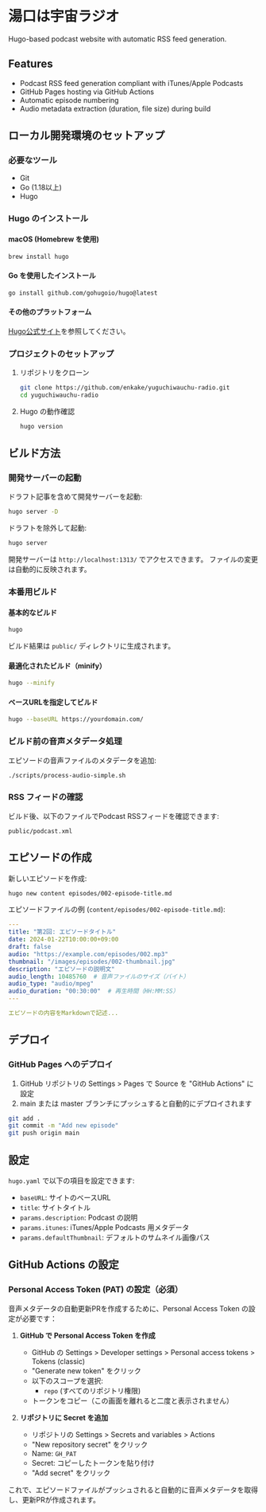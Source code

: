 # 湯口は宇宙ラジオ

Hugo-based podcast website with automatic RSS feed generation.

## Features

- Podcast RSS feed generation compliant with iTunes/Apple Podcasts
- GitHub Pages hosting via GitHub Actions
- Automatic episode numbering
- Audio metadata extraction (duration, file size) during build

## ローカル開発環境のセットアップ

### 必要なツール

- Git
- Go (1.18以上)
- Hugo

### Hugo のインストール

#### macOS (Homebrew を使用)
```bash
brew install hugo
```

#### Go を使用したインストール
```bash
go install github.com/gohugoio/hugo@latest
```

#### その他のプラットフォーム
[Hugo公式サイト](https://gohugo.io/installation/)を参照してください。

### プロジェクトのセットアップ

1. リポジトリをクローン
   ```bash
   git clone https://github.com/enkake/yuguchiwauchu-radio.git
   cd yuguchiwauchu-radio
   ```

2. Hugo の動作確認
   ```bash
   hugo version
   ```

## ビルド方法

### 開発サーバーの起動

ドラフト記事を含めて開発サーバーを起動:
```bash
hugo server -D
```

ドラフトを除外して起動:
```bash
hugo server
```

開発サーバーは `http://localhost:1313/` でアクセスできます。
ファイルの変更は自動的に反映されます。

### 本番用ビルド

#### 基本的なビルド
```bash
hugo
```

ビルド結果は `public/` ディレクトリに生成されます。

#### 最適化されたビルド（minify）
```bash
hugo --minify
```

#### ベースURLを指定してビルド
```bash
hugo --baseURL https://yourdomain.com/
```

### ビルド前の音声メタデータ処理

エピソードの音声ファイルのメタデータを追加:
```bash
./scripts/process-audio-simple.sh
```

### RSS フィードの確認

ビルド後、以下のファイルでPodcast RSSフィードを確認できます:
```
public/podcast.xml
```

## エピソードの作成

新しいエピソードを作成:
```bash
hugo new content episodes/002-episode-title.md
```

エピソードファイルの例 (`content/episodes/002-episode-title.md`):
```yaml
---
title: "第2回: エピソードタイトル"
date: 2024-01-22T10:00:00+09:00
draft: false
audio: "https://example.com/episodes/002.mp3"
thumbnail: "/images/episodes/002-thumbnail.jpg"
description: "エピソードの説明文"
audio_length: 10485760  # 音声ファイルのサイズ（バイト）
audio_type: "audio/mpeg"
audio_duration: "00:30:00"  # 再生時間（HH:MM:SS）
---

エピソードの内容をMarkdownで記述...
```

## デプロイ

### GitHub Pages へのデプロイ

1. GitHub リポジトリの Settings > Pages で Source を "GitHub Actions" に設定
2. main または master ブランチにプッシュすると自動的にデプロイされます

```bash
git add .
git commit -m "Add new episode"
git push origin main
```

## 設定

`hugo.yaml` で以下の項目を設定できます:

- `baseURL`: サイトのベースURL
- `title`: サイトタイトル
- `params.description`: Podcast の説明
- `params.itunes`: iTunes/Apple Podcasts 用メタデータ
- `params.defaultThumbnail`: デフォルトのサムネイル画像パス

## GitHub Actions の設定

### Personal Access Token (PAT) の設定（必須）

音声メタデータの自動更新PRを作成するために、Personal Access Token の設定が必要です：

1. **GitHub で Personal Access Token を作成**
   - GitHub の Settings > Developer settings > Personal access tokens > Tokens (classic)
   - "Generate new token" をクリック
   - 以下のスコープを選択:
     - `repo` (すべてのリポジトリ権限)
   - トークンをコピー（この画面を離れると二度と表示されません）
   
2. **リポジトリに Secret を追加**
   - リポジトリの Settings > Secrets and variables > Actions
   - "New repository secret" をクリック
   - Name: `GH_PAT`
   - Secret: コピーしたトークンを貼り付け
   - "Add secret" をクリック

これで、エピソードファイルがプッシュされると自動的に音声メタデータを取得し、更新PRが作成されます。